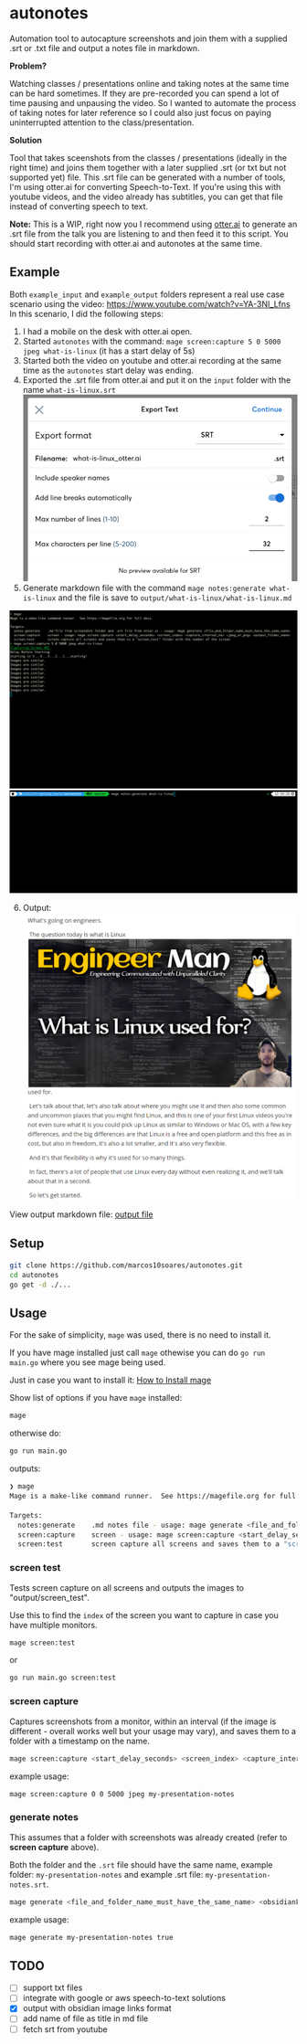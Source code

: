 # autonotes

Automation tool to autocapture screenshots and join them with a supplied .srt or .txt file and output a notes file in markdown.

**Problem?**

Watching classes / presentations online and taking notes at the same time can be hard sometimes. If they are pre-recorded you can spend a lot of time pausing and unpausing the video. So I wanted to automate the process of taking notes for later reference so I could also just focus on paying uninterrupted attention to the class/presentation.

**Solution**

Tool that takes sceenshots from the classes / presentations (ideally in the right time) and joins them together with a later supplied .srt (or txt but not supported yet) file.
This .srt file can be generated with a number of tools, I'm using otter.ai for converting Speech-to-Text. If you're using this with youtube videos, and the video already has subtitles, you can get that file instead of converting speech to text.

**Note:** This is a WIP, right now you I recommend using [otter.ai](https://otter.ai/) to generate an .srt file from the talk you are listening to and then feed it to this script. You should start recording with otter.ai and autonotes at the same time.

## Example
Both `example_input` and `example_output` folders represent a real use case scenario using the video: https://www.youtube.com/watch?v=YA-3NI_Lfns
In this scenario, I did the following steps:
1. I had a mobile on the desk with otter.ai open.
2. Started `autonotes` with the command: `mage screen:capture 5 0 5000 jpeg what-is-linux` (it has a start delay of 5s)
3. Started both the video on youtube and otter.ai recording at the same time as the `autonotes` start delay was ending.
4. Exported the .srt file from otter.ai and put it on the `input` folder with the name `what-is-linux.srt`
![otter](https://raw.githubusercontent.com/marcos10soares/autonotes/master/readme_images/otter.png)
5. Generate markdown file with the command `mage notes:generate what-is-linux` and the file is save to `output/what-is-linux/what-is-linux.md`

![capture](https://raw.githubusercontent.com/marcos10soares/autonotes/master/readme_images/capture.gif)
![generate](https://raw.githubusercontent.com/marcos10soares/autonotes/master/readme_images/generate.gif)

6. Output:
![markdown](https://raw.githubusercontent.com/marcos10soares/autonotes/master/readme_images/markdown.png)

View output markdown file: [output file](https://github.com/marcos10soares/autonotes/blob/master/example_output/what-is-linux/what-is-linux.md)

## Setup

```bash
git clone https://github.com/marcos10soares/autonotes.git
cd autonotes
go get -d ./...
```

## Usage

For the sake of simplicity, `mage` was used, there is no need to install it.

If you have mage installed just call `mage` othewise you can do `go run main.go` where you see mage being used.

Just in case you want to install it: [How to Install mage](https://magefile.org/)

Show list of options if you have `mage` installed:
```bash
mage
```
otherwise do:
```bash
go run main.go
```

outputs:
```bash
❯ mage
Mage is a make-like command runner.  See https://magefile.org for full docs.

Targets:
  notes:generate    .md notes file - usage: mage generate <file_and_folder_name_must_have_the_same_name>
  screen:capture    screen - usage: mage screen:capture <start_delay_seconds> <screen_index> <capture_interval_ms> <jpeg_or_png> <output_folder_name>
  screen:test       screen capture all screens and saves them to a "screen_test" folder with the number of the screen
```

### screen test
Tests screen capture on all screens and outputs the images to "output/screen_test".

Use this to find the `index` of the screen you want to capture in case you have multiple monitors.
```bash
mage screen:test
```
or
```bash
go run main.go screen:test
```

### screen capture
Captures screenshots from a monitor, within an interval (if the image is different - overall works well but your usage may vary), and saves them to a folder with a timestamp on the name.

```bash
mage screen:capture <start_delay_seconds> <screen_index> <capture_interval_ms> <jpeg_or_png> <output_folder_name>
```

example usage:
```bash
mage screen:capture 0 0 5000 jpeg my-presentation-notes
```

### generate notes
This assumes that a folder with screenshots was already created (refer to **screen capture** above).

Both the folder and the `.srt` file should have the same name, example folder: `my-presentation-notes` and example .srt file: `my-presentation-notes.srt`.
```bash
mage generate <file_and_folder_name_must_have_the_same_name> <obsidianFormat_true_false>
```

example usage:
```bash
mage generate my-presentation-notes true
```

## TODO

- [ ] support txt files
- [ ] integrate with google or aws speech-to-text solutions
- [x] output with obsidian image links format
- [ ] add name of file as title in md file
- [ ] fetch srt from youtube

